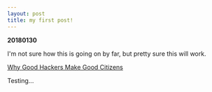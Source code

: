 ```yaml
---
layout: post
title: my first post!
---
```


**20180130**

I'm not sure how this is going on by far, but pretty sure this will work.

[Why Good Hackers Make Good Citizens](https://www.ted.com/talks/catherine_bracy_why_good_hackers_make_good_citizens#t-70937)

Testing...
